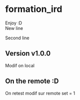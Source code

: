 # formation_ird
Enjoy :D  
New line

Second line
## Version v1.0.0
Modif on local
## On the remote :D

On retest modif sur remote
set = 1
